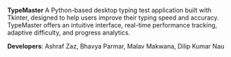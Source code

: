 **TypeMaster**
A Python-based desktop typing test application built with Tkinter, designed to help users improve their typing speed and accuracy. TypeMaster offers an intuitive interface, real-time performance tracking, adaptive difficulty, and progress analytics.

**Developers**: Ashraf Zaz, Bhavya Parmar, Malav Makwana, Dilip Kumar Nau
